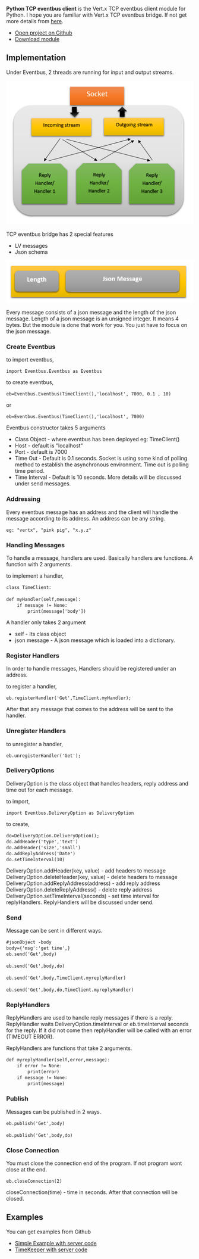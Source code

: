 
**Python TCP eventbus client** is the Vert.x TCP eventbus client module for Python. I hope you are familiar with Vert.x TCP eventbus bridge. If not get more details from [here](http://vertx.io/docs/vertx-tcp-eventbus-bridge/java/ "http://vertx.io/docs/vertx-tcp-eventbus-bridge/java/"). 

- [Open project on Github](https://github.com/jaymine/TCP-eventbus-client-Python)
- [Download module](https://pypi.python.org/pypi/vertx-eventbus/)

## Implementation ##

Under Eventbus, 2 threads are running for input and output streams.

![Complete Design](https://raw.githubusercontent.com/jaymine/TCP-eventbus-client-Python/gh-pages/2.png)

TCP eventbus bridge has 2 special features

- LV messages 
- Json schema

![LV Message](https://raw.githubusercontent.com/jaymine/TCP-eventbus-client-Python/gh-pages/3.png)

Every message consists of a json message and the length of the json message. Length of a json message is an unsigned integer. It means 4 bytes. But the module is done that work for you. You just have to focus on the json message.


### Create Eventbus ###

to import eventbus,


	import Eventbus.Eventbus as Eventbus

to create eventbus,

	eb=Eventbus.Eventbus(TimeClient(),'localhost', 7000, 0.1 , 10)
or 

	eb=Eventbus.Eventbus(TimeClient(),'localhost', 7000)

Eventbus constructor takes 5 arguments

- Class Object - where eventbus has been deployed eg: TimeClient()
- Host - default is "localhost"
- Port - default is 7000
- Time Out - Default is 0.1 seconds. Socket is using some kind of polling method to establish the asynchronous environment. Time out is polling time period.
- Time Interval - Default is 10 seconds. More details will be discussed under send messages. 

### Addressing ###

Every eventbus message has an address and the client will handle the message according to its address. An address can be any string.

	eg: "vertx", "pink pig", "x.y.z"

### Handling Messages ###

To handle a message, handlers are used. Basically handlers are functions. A function with 2 arguments.

to implement a handler,

	class TimeClient:
			
	def myHandler(self,message):
		if message != None:
			print(message['body'])


A handler only takes 2 argument 

- self - Its class object
- json message - A json message which is loaded into a dictionary. 
	

### Register Handlers ###

In order to handle messages, Handlers should be registered under an address.

to register a handler,

	eb.registerHandler('Get',TimeClient.myHandler); 

After that any message that comes to the address will be sent to the handler.

### Unregister Handlers ###

to unregister a handler,

	eb.unregisterHandler('Get'); 

### DeliveryOptions ###

DeliveryOption is the class object that handles headers, reply address and time out for each message. 

to import,

	import Eventbus.DeliveryOption as DeliveryOption

to create,

	do=DeliveryOption.DeliveryOption();
	do.addHeader('type','text')
	do.addHeader('size','small')
	do.addReplyAddress('Date')
	do.setTimeInterval(10) 

DeliveryOption.addHeader(key, value) - add headers to message
DeliveryOption.deleteHeader(key, value) - delete headers to message
DeliveryOption.addReplyAddress(address) - add reply address
DeliveryOption.deleteReplyAddress() - delete reply address
DeliveryOption.setTimeInterval(seconds)  - set time interval for replyHandlers.
ReplyHandlers will be discussed under send.

### Send ###

Message can be sent in different ways.

	#jsonObject -body
	body={'msg':'get time',}
	eb.send('Get',body)
	
	eb.send('Get',body,do)

	eb.send('Get',body,TimeClient.myreplyHandler)

	eb.send('Get',body,do,TimeClient.myreplyHandler)

### ReplyHandlers ###

ReplyHandlers are used to handle reply messages if there is a reply. ReplyHandler waits DeliveryOption.timeInterval or eb.timeInterval seconds for the reply. If it did not come then replyHandler will be called with an error (TIMEOUT ERROR).

ReplyHandlers are functions that take 2 arguments.

	def myreplyHandler(self,error,message):
		if error != None:
			print(error)
		if message != None:
			print(message)

### Publish ###

Messages can be published in 2 ways.

	eb.publish('Get',body)

	eb.publish('Get',body,do)

### Close Connection ###

You must close the connection end of the program. If not program wont close at the end.

	eb.closeConnection(2)

closeConnection(time) - time in seconds. After that connection will be closed.

## Examples ###

You can get examples from Github

* [Simple Example with server code](https://github.com/jaymine/TCP-eventbus-client-Python/tree/master/pythonClient/example/Simple%20Example "client and server code on github")
* [TimeKeeper with server code](https://github.com/jaymine/TCP-eventbus-client-Python/tree/master/pythonClient/example/Time%20Keeper "client and server code on github")

